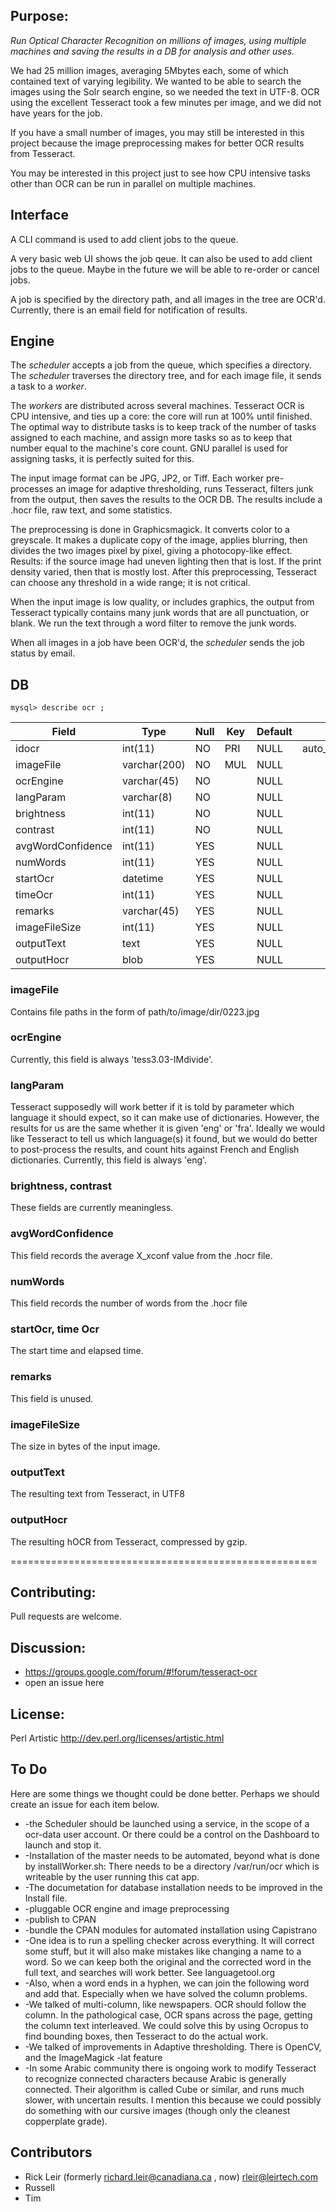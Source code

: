 ## Purpose:

*Run Optical Character Recognition on millions of images, using multiple machines and saving the results in a DB for analysis and other uses.*

We had 25 million images, averaging 5Mbytes each, some of which contained text of varying legibility. We wanted to be able to search the images using the Solr search engine, so we needed the text in UTF-8. OCR using the excellent Tesseract took a few minutes per image, and we did not have years for the job. 

If you have a small number of images, you may still be interested in  this project because the image preprocessing makes for  better OCR results from Tesseract.

You may be interested in  this project just to see how  CPU intensive tasks other than OCR can be run in parallel on multiple machines.

## Interface

A CLI command is used to add client jobs to the queue.

A very basic web UI shows the job qeue. It can also be used to add client jobs to the queue. Maybe in the future we will be able to re-order or cancel jobs. 

A job is specified by the directory path, and all images in the tree are OCR'd. Currently, there is an email field for notification of results.  

## Engine

The *scheduler* accepts a job from the queue, which specifies a directory. The *scheduler* traverses the directory tree, and for each image file, it sends a task to a *worker*. 

The *workers* are distributed across several machines. Tesseract OCR is CPU intensive, and ties up a core: the core will run at 100% until finished. The optimal way to distribute tasks is to keep track of the number of tasks assigned to each machine, and assign more tasks so as to keep that number equal to the machine's core count. GNU parallel is used for assigning tasks, it is perfectly suited for this.

The input image format can be JPG, JP2, or Tiff.  Each worker pre-processes an image for adaptive thresholding,  runs Tesseract, filters junk from the output, then saves the results to the OCR DB. The results include a .hocr file, raw text, and some statistics.

The preprocessing is done in Graphicsmagick. It converts color to a greyscale.  It makes a duplicate copy of the image, applies blurring, then divides the two images pixel by pixel, giving a photocopy-like effect. Results: if the source image had uneven lighting then that is lost.  If the print density varied, then that is mostly lost.  After this preprocessing,  Tesseract can choose any threshold in a wide range; it is not critical.

When the input image is low quality, or includes graphics, the output from Tesseract typically contains many junk words that are all punctuation, or blank. We run the text through a word filter to remove the junk words.

When all images in a job have been OCR'd, the *scheduler* sends the job status by email.

## DB

    mysql> describe ocr ;

|Field             | Type         | Null | Key | Default | Extra          |
-------------------|--------------|------|-----|---------|---------------
| idocr             | int(11)      | NO   | PRI | NULL    | auto_increment |
| imageFile         | varchar(200) | NO   | MUL | NULL    |                |
| ocrEngine         | varchar(45)  | NO   |     | NULL    |                |
| langParam         | varchar(8)   | NO   |     | NULL    |                |
| brightness        | int(11)      | NO   |     | NULL    |                |
| contrast          | int(11)      | NO   |     | NULL    |                |
| avgWordConfidence | int(11)      | YES  |     | NULL    |                |
| numWords          | int(11)      | YES  |     | NULL    |                |
| startOcr          | datetime     | YES  |     | NULL    |                |
| timeOcr           | int(11)      | YES  |     | NULL    |                |
| remarks           | varchar(45)  | YES  |     | NULL    |                |
| imageFileSize     | int(11)      | YES  |     | NULL    |                |
| outputText        | text         | YES  |     | NULL    |                |
| outputHocr        | blob         | YES  |     | NULL    |                |

### imageFile
   Contains file paths in the form of path/to/image/dir/0223.jpg

### ocrEngine
Currently, this field is always 'tess3.03-IMdivide'.

### langParam
Tesseract supposedly will work better if it is told by parameter which language it should expect, so it can make use of dictionaries. However, the results for  us are the same whether it is given 'eng' or 'fra'. Ideally we would like Tesseract  to tell us which language(s) it found, but we would do better to post-process the results, and count hits against French and English dictionaries.  Currently, this field is always 'eng'.

### brightness, contrast
These fields are currently meaningless.

### avgWordConfidence
This field records the average X_xconf value from the .hocr file.

### numWords
This field records the number of words from the .hocr file

### startOcr, time Ocr
The start time and elapsed time.

### remarks
This field is unused.

### imageFileSize
The size in bytes of the input image.

### outputText
   The resulting text from Tesseract, in UTF8

### outputHocr
   The resulting hOCR from Tesseract, compressed by gzip.

=====================================================

## Contributing: 
Pull requests are welcome.
   
## Discussion:
*   https://groups.google.com/forum/#!forum/tesseract-ocr
* open an issue here

## License: 
   Perl Artistic http://dev.perl.org/licenses/artistic.html

## To Do

Here are some things we thought could be done better. Perhaps we should create an issue for each item below.
*  -the Scheduler should be launched using a service, in the scope of a ocr-data user account.  Or there could be a control on the Dashboard to launch and stop it.
*  -Installation of the master needs to be automated, beyond what is done by installWorker.sh:  There needs to be a directory /var/run/ocr which is writeable by the user running this cat app.
*  -The documetation for database installation needs to be improved in the Install file.
*  -pluggable OCR engine and image preprocessing
*  -publish to CPAN
*  -bundle the CPAN modules for automated installation using Capistrano
*  -One idea is to run a spelling checker across everything. It will correct some stuff, but it will also make mistakes like changing a name to a word. So we can keep both   the original and the corrected word in the full text, and searches will work better.   See languagetool.org
*  -Also, when a word ends in a hyphen, we can join the following word and add that.  Especially when we have solved the column problems.
*  -We talked of multi-column, like newspapers. OCR should follow the column. In the pathological case, OCR spans across the page, getting the column text interleaved.    We could solve this by using Ocropus to find bounding boxes, then Tesseract to do the actual work.
*  -We talked of improvements in Adaptive thresholding. There is OpenCV, and the ImageMagick -lat feature
* -In some Arabic community there is ongoing work to modify Tesseract to recognize connected characters because Arabic is generally connected. Their algorithm is called Cube or similar,    and runs much slower, with uncertain results. I mention this because we could possibly do something with our cursive images (though only the cleanest copperplate grade).

## Contributors

* Rick Leir (formerly richard.leir@canadiana.ca , now) rleir@leirtech.com
* Russell
* Tim


